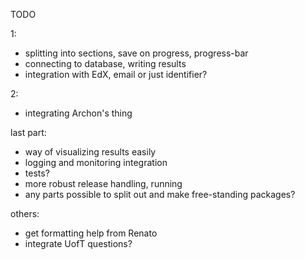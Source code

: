 TODO

1:
  - splitting into sections, save on progress, progress-bar
  - connecting to database, writing results
  - integration with EdX, email or just identifier?

2: 
  - integrating Archon's thing

last part:
  - way of visualizing results easily
  - logging and monitoring integration
  - tests?
  - more robust release handling, running
  - any parts possible to split out and make free-standing packages?


others:
  - get formatting help from Renato
  - integrate UofT questions?
